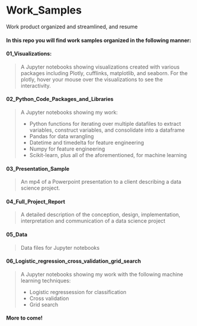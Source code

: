 # Work_Samples
Work product organized and streamlined, and resume

#### In this repo you will find work samples organized in the following manner:

#### 01_Visualizations:
> A Jupyter notebooks showing visualizations created with various packages including Plotly, cufflinks, matplotlib, and  seaborn. For the plotly, hover your mouse over the visualizations to see the interactivity.

#### 02_Python_Code_Packages_and_Libraries
> A Jupyter notebooks showing my work: 
> -  Python functions for iterating over multiple datafiles to extract variables, construct variables, and consolidate into a dataframe
> -  Pandas for data wrangling
> -  Datetime and timedelta for feature engineering
> -  Numpy for feature engineering
> -  Scikit-learn, plus all of the aforementioned, for machine learning

#### 03_Presentation_Sample
> An mp4 of a Powerpoint  presentation to a client describing a data science project.

#### 04_Full_Project_Report
> A detailed description of the conception, design, implementation, interpretation and communication  of a data science project

#### 05_Data
> Data files for Jupyter notebooks

#### 06_Logistic_regression_cross_validation_grid_search
> A Jupyter notebooks showing my work with the following machine learning techniques:
> -  Logistic regressession for classification 
> -  Cross validation
> -  Grid search

#### More to come!
